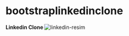 # bootstraplinkedinclone
<strong> Linkedin Clone </strong>
![linkedin-resim](http://bootstraplinkedinclone/linkedin.png)
